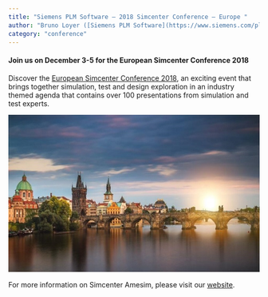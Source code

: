 ```yaml
---
title: "Siemens PLM Software – 2018 Simcenter Conference – Europe "
author: "Bruno Loyer ([Siemens PLM Software](https://www.siemens.com/plm ))"
category: "conference"
---
```


#### Join us on December 3-5 for the European Simcenter Conference 2018 

Discover the [European Simcenter Conference 2018](http://www.cvent.com/events/siemens-plm-software-2018-simcenter-conference-europe/event-summary-b361938f2a404c2789eef0fb1fe1e322.aspx ), an exciting event that brings together simulation, 
test and design exploration in an industry themed agenda that contains over 100 presentations from simulation and test experts. 

![](Simcenter_Conference_Europe.png)
  
For more information on Simcenter Amesim, please visit our [website]( https://www.siemens.com/plm/simcenter-amesim ).
